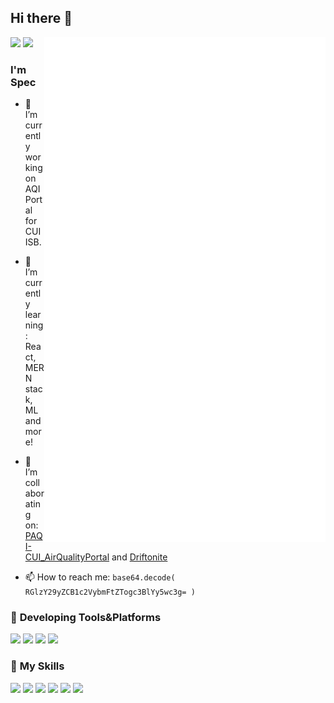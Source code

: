 ## Hi there 👋
<a>
  <img align="right" width="450px" src="./github-metrics.svg" />
</a

<p align="center">
  <img width="300px" src="https://github-readme-stats.vercel.app/api/top-langs/?username=spectrewolf8&layout=compact&theme=dark"></img>
  <img src="https://wakatime.com/badge/user/018e35f0-a91c-4e32-a3fb-a15267c1bb40.svg"></img>
</p>

### I'm **Spec**

- 🔭 I’m currently working on AQI Portal for CUI ISB.

- 🌱 I’m currently learning: React, MERN stack, ML and more!

- 👯 I’m collaborating on: [PAQI-CUI_AirQualityPortal](https://github.com/Spectrewolf8/PAQI-CUI_AirQualityPortal) and [Driftonite](https://github.com/Spectrewolf8/Driftonite)

- 📫 How to reach me:
  ```base64.decode( RGlzY29yZCB1c2VybmFtZTogc3BlYy5wc3g= )```


### 🚉 **Developing Tools&Platforms**

![](https://img.shields.io/badge/Arch_Linux-1793D1?style=plastic-square&logo=arch-linux&logoColor=white)
![](https://img.shields.io/badge/Windows-000000?style=plastic-square&logo=windows&logoColor=white)
![](https://img.shields.io/badge/Visual_Studio_Code-0078D4?style=plastic-square&logo=visual%20studio%20code&logoColor=white)
![](https://img.shields.io/badge/PyCharm-000000.svg?&style=plastic-square&logo=PyCharm&logoColor=white)


### 🌟 **My Skills**  

![](https://img.shields.io/badge/-Git-f05032?style=plastic-square&logo=git&logoColor=fff)
![](https://img.shields.io/badge/-Linux-fcc624?style=plastic-square&logo=Linux&logoColor=fff)
![](https://img.shields.io/badge/Python-14354C?style=plastic-square&logo=python&logoColor=white)
![](https://img.shields.io/badge/-JavaScript-f0db4f?style=plastic-square&logo=javascript&logoColor=000)
![](https://img.shields.io/badge/Flask-000000?style=plastic-square&logo=flask&logoColor=white)
![](https://img.shields.io/badge/Django-000000?style=plastic-square&logo=django&logoColor=white)
